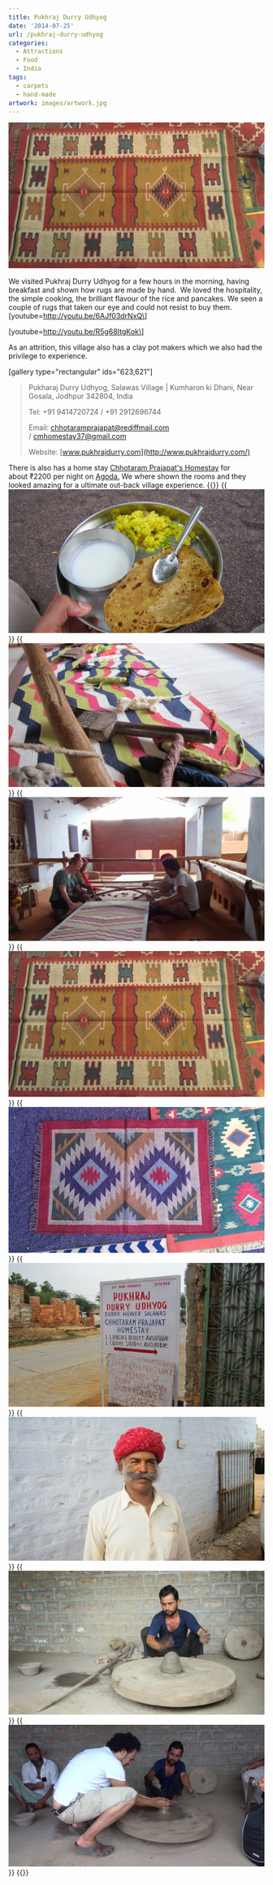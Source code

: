 ```yaml
---
title: Pukhraj Durry Udhyog
date: '2014-07-25'
url: /pukhraj-durry-udhyog
categories:
  - Attractions
  - Food
  - India
tags:
  - carpets
  - hand-made
artwork: images/artwork.jpg
---
```


![IMG_20140726_091930](images/IMG_20140726_091930-1024x583.jpg)

We visited Pukhraj Durry Udhyog for a few hours in the morning, having breakfast and shown how rugs are made by hand.  We loved the hospitality, the simple cooking, the brilliant flavour of the rice and pancakes. We seen a couple of rugs that taken our eye and could not resist to buy them.  \[youtube=http://youtu.be/6AJf03drNxQ\]

\[youtube=http://youtu.be/R5g68ItgKok\]



As an attrition, this village also has a clay pot makers which we also had the privilege to experience.

\[gallery type="rectangular" ids="623,621"\]

> Pukharaj Durry Udhyog, Salawas Village | Kumharon ki Dhani, Near Gosala, Jodhpur 342804, India
> 
> Tel: +91 9414720724 / +91 2912696744
> 
> Email: [chhotaramprajapat@rediffmail.com](mailto:chhotaramprajapat@rediffmail.com) / [cmhomestay37@gmail.com](mailto:cmhomestay37@gmail.com)
> 
> Website: [www.pukhrajdurry.com](http://www.pukhrajdurry.com/)

There is also has a home stay [Chhotaram Prajapat's Homestay](http://www.agoda.com/en-gb/chhotaram-prajapat-s-homestay/hotel/jodhpur-in.html?cid=1649959) for about ₹2200 per night on [Agoda.](http://www.agoda.com/en-gb/chhotaram-prajapat-s-homestay/hotel/jodhpur-in.html?cid=1649959) We where shown the rooms and they looked amazing for a ultimate out-back village experience.
{{<gallery>}}
  {{<img src="images/IMG_3969.jpg" title="Breakfaast">}}
  {{<img src="images/IMG_3971.jpg" title="Loom tools">}}
  {{<img src="images/DSC00447.jpg">}}
  {{<img src="images/IMG_20140726_091930.jpg">}}
  {{<img src="images/IMG_20140726_091918.jpg">}}
  {{<img src="images/IMG_3967.jpg">}}
  {{<img src="images/IMG_3975.jpg" title="Pukharj and his mustache ">}}
  {{<img src="images/IMG_3979.jpg" title="the professional ">}}
  {{<img src="images/Screenshot-2014-08-02-23.07.08.png" title="Me pot making">}}
{{</gallery>}}
